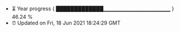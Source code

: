 - ⏳ Year progress { █████████████▁▁▁▁▁▁▁▁▁▁▁▁▁▁▁▁▁ } 46.24 %
- ⏰ Updated on Fri, 18 Jun 2021 18:24:29 GMT

